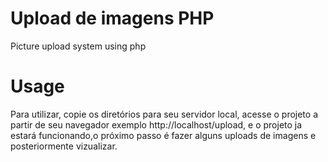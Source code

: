 # Upload de imagens PHP
Picture upload system using php
# Usage
Para utilizar, copie os diretórios para seu servidor local,
acesse o projeto a partir de seu navegador exemplo http://localhost/upload, e o projeto ja estará funcionando,o 
próximo passo é fazer alguns uploads de imagens e posteriormente vizualizar.
